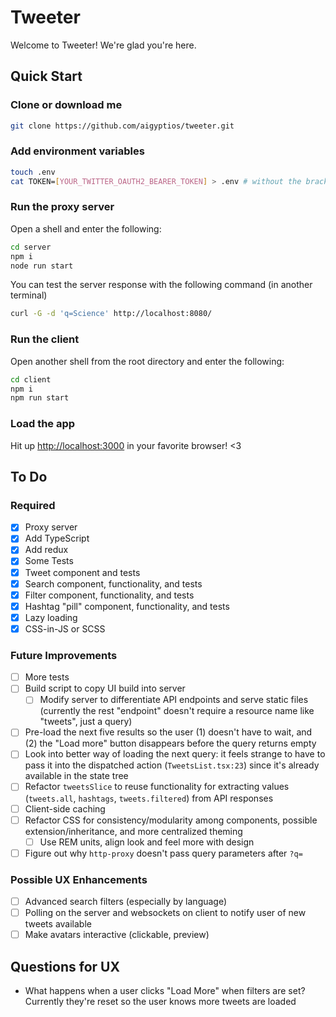 # Tweeter

Welcome to Tweeter! We're glad you're here.

## Quick Start

### Clone or download me

```bash
git clone https://github.com/aigyptios/tweeter.git
```

### Add environment variables

```bash
touch .env
cat TOKEN=[YOUR_TWITTER_OAUTH2_BEARER_TOKEN] > .env # without the brackets
```

### Run the proxy server

Open a shell and enter the following:

```bash
cd server
npm i
node run start
```

You can test the server response with the following command (in another terminal)

```bash
curl -G -d 'q=Science' http://localhost:8080/
```

### Run the client

Open another shell from the root directory and enter the following:

```bash
cd client
npm i
npm run start
```

### Load the app

Hit up <http://localhost:3000> in your favorite browser! <3

## To Do

### Required

- [x] Proxy server
- [x] Add TypeScript
- [x] Add redux
- [x] Some Tests
- [x] Tweet component and tests
- [x] Search component, functionality, and tests
- [x] Filter component, functionality, and tests
- [x] Hashtag "pill" component, functionality, and tests
- [x] Lazy loading
- [x] CSS-in-JS or SCSS

### Future Improvements

- [ ] More tests
- [ ] Build script to copy UI build into server
  - [ ] Modify server to differentiate API endpoints and serve static files (currently the rest "endpoint" doesn't require a resource name like "tweets", just a query)
- [ ] Pre-load the next five results so the user (1) doesn't have to wait, and (2) the "Load more" button disappears before the query returns empty
- [ ] Look into better way of loading the next query: it feels strange to have to pass it into the dispatched action (`TweetsList.tsx:23`) since it's already available in the state tree
- [ ] Refactor `tweetsSlice` to reuse functionality for extracting values (`tweets.all`, `hashtags`, `tweets.filtered`) from API responses
- [ ] Client-side caching
- [ ] Refactor CSS for consistency/modularity among components, possible extension/inheritance, and more centralized theming
  - [ ] Use REM units, align look and feel more with design
- [ ] Figure out why `http-proxy` doesn't pass query parameters after `?q=`

### Possible UX Enhancements

- [ ] Advanced search filters (especially by language)
- [ ] Polling on the server and websockets on client to notify user of new tweets available
- [ ] Make avatars interactive (clickable, preview)

## Questions for UX

- What happens when a user clicks "Load More" when filters are set? Currently they're reset so the user knows more tweets are loaded
